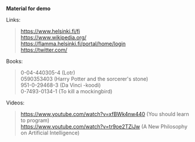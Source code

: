 **Material for demo** 

Links:

>https://www.helsinki.fi/fi  
>https://www.wikipedia.org/  
>https://flamma.helsinki.fi/portal/home/login  
>https://twitter.com/  


Books:  

>0-04-440305-4 (Lotr)  
>0590353403 (Harry Potter and the sorcerer's stone)  
>951-0-29468-3 (Da Vinci -koodi)  
>0-7493-0134-1 (To kill a mockingbird)

  
Videos:

>https://www.youtube.com/watch?v=xfBWk4nw440 (You should learn to program)  
>https://www.youtube.com/watch?v=tr9oe2TZiJw (A New Philosophy on Artificial Intelligence)

